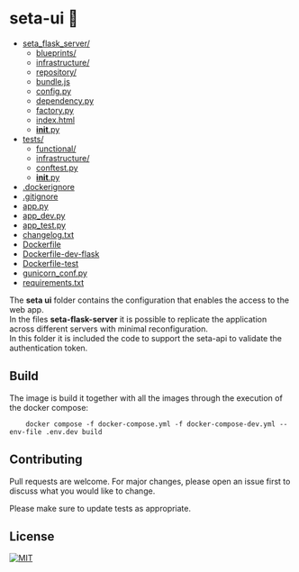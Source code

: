 # seta-ui 🏁

* [seta_flask_server/](../seta-ui/seta_flask_server)
  * [blueprints/](../seta-ui/seta_flask_server/blueprints)
  * [infrastructure/](../seta-ui/seta_flask_server/infrastructure)
  * [repository/](../seta-ui/seta_flask_server/repository)
  * [bundle.js](../seta-ui/seta_flask_server/bundle.js)
  * [config.py](../seta-ui/seta_flask_server/config.py)
  * [dependency.py](../seta-ui/seta_flask_server/dependency.py)
  * [factory.py](../seta-ui/seta_flask_server/factory.py)
  * [index.html](../seta-ui/seta_flask_server/index.html)
  * [__init__.py](../seta-ui/seta_flask_server/__init__.py)
* [tests/](../seta-ui/tests)
  * [functional/](../seta-ui/tests/functional)
  * [infrastructure/](../seta-ui/tests/infrastructure)
  * [conftest.py](../seta-ui/tests/conftest.py)
  * [__init__.py](../seta-ui/tests/__init__.py)
* [.dockerignore](../seta-ui/.dockerignore)
* [.gitignore](../seta-ui/.gitignore)
* [app.py](../seta-ui/app.py)
* [app_dev.py](../seta-ui/app_dev.py)
* [app_test.py](../seta-ui/app_test.py)
* [changelog.txt](../seta-ui/changelog.txt)
* [Dockerfile](../seta-ui/Dockerfile)
* [Dockerfile-dev-flask](../seta-ui/Dockerfile-dev-flask)
* [Dockerfile-test](../seta-ui/Dockerfile-test)
* [gunicorn_conf.py](../seta-ui/gunicorn_conf.py)
* [requirements.txt](../seta-ui/requirements.txt)




The **seta ui**  folder contains the configuration that enables the access to the web app. \
In the files **seta-flask-server** it is possible to replicate the application across different servers with minimal reconfiguration. \
In this folder it is included the code to support the seta-api to validate the authentication token.


## Build
The image is build it together with all the images through the execution of the docker compose:

```
    docker compose -f docker-compose.yml -f docker-compose-dev.yml --env-file .env.dev build
```

## Contributing

Pull requests are welcome. For major changes, please open an issue first to discuss what you would like to change.

Please make sure to update tests as appropriate.

## License

[![MIT][mit-badge]][mit-url]

[mit-badge]: https://img.shields.io/badge/license-mit-blue
[mit-url]: https://choosealicense.com/licenses/mit/